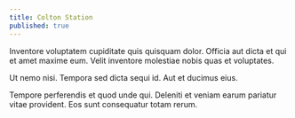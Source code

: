```yaml
---
title: Colton Station
published: true
---
```


Inventore voluptatem cupiditate quis quisquam dolor. Officia aut dicta et qui et amet maxime eum. Velit inventore molestiae nobis quas et voluptates.

Ut nemo nisi. Tempora sed dicta sequi id. Aut et ducimus eius.

Tempore perferendis et quod unde qui. Deleniti et veniam earum pariatur vitae provident. Eos sunt consequatur totam rerum.
